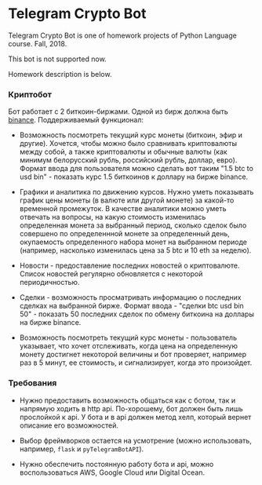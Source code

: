 # Telegram Crypto Bot

Telegram Crypto Bot is one of homework projects of Python Language course. Fall, 2018.

This bot is not supported now.

Homework description is below.

### Криптобот

Бот работает с 2 биткоин-биржами. Одной из бирж должна быть [binance](https://www.binance.com/en). Поддерживаемый функционал:

* Возможность посмотреть текущий курс монеты (биткоин, эфир и другие). Хочется, чтобы можно было сравнивать
криптовалюты между собой, а также криптовалюты и обычные валюты (как минимум белорусский рубль, российский рубль,
доллар, евро). Формат ввода для пользователя можно сделать вот таким "1.5 btc to usd bin" - показать курс 1.5 биткоинов
к доллару на бирже binance.

* Графики и аналитика по движению курсов. Нужно уметь показывать график цены монеты (в валюте или другой монете)
за какой-то временной промежуток. В качестве аналитики можно уметь отвечать на вопросы, на какую стоимость
изменилась определенная монета за выбранный период, сколько сделок было совершено по определеннной монете за
определенный день, окупаемость определенного набора монет на выбранном периоде (например, насколько изменилась цена за
5 btc и 10 eth за неделю).

* Новости - предоставление последних новостей о криптовалюте. Список
новостей регулярно обновляется с некоторой периодичностью.

* Сделки - возможность просматривать информацию о последних сделках на выбранной бирже. Формат ввода - "сделки btc usd bin 50" - показать 50 последних сделок по обмену биткоина на доллары на бирже binance.

* Возможность посмотреть текущий курс монеты - пользователь указывает, что хочет отслеживать, когда цена на определенную монету
достигнет некоторой величины и бот проверяет, например раз в 5 минут, ее стоимость, и сигнализирует, когда это
произойдет.

### Требования

* Нужно предоставить возможность общаться как с ботом, так и напрямую ходить в http api. По-хорошему, бот должен быть
лишь прослойкой к api. У бота и в api должен метод хелп, который вернет описание его
возможностей.

* Выбор фреймворков остается на усмотрение (можно использовать, например, `flask` и `pyTelegramBotAPI`).

* Нужно обеспечить постоянную работу бота и api, можно воспользоваться AWS, Google Cloud или Digital Ocean.
